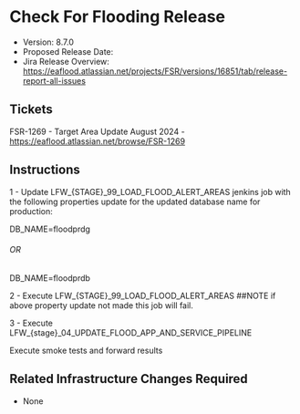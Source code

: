 # Check For Flooding Release

* Version: 8.7.0
* Proposed Release Date: 
* Jira Release Overview: https://eaflood.atlassian.net/projects/FSR/versions/16851/tab/release-report-all-issues

## Tickets

  FSR-1269 - Target Area Update August 2024 - https://eaflood.atlassian.net/browse/FSR-1269


## Instructions


  1 - Update LFW_{STAGE}_99_LOAD_FLOOD_ALERT_AREAS jenkins job with the following properties update for the updated database name for production:

  DB_NAME=floodprdg
  ###### OR ########
  DB_NAME=floodprdb

  2 - Execute LFW_{STAGE}_99_LOAD_FLOOD_ALERT_AREAS  ##NOTE if above property update not made this job will fail.

  3 - Execute LFW_{stage}_04_UPDATE_FLOOD_APP_AND_SERVICE_PIPELINE

Execute smoke tests and forward results

## Related Infrastructure Changes Required

* None
